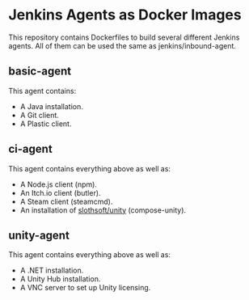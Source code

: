 # Jenkins Agents as Docker Images

This repository contains Dockerfiles to build several different Jenkins agents. All of them can be used the same as jenkins/inbound-agent.

## basic-agent
This agent contains:
- A Java installation.
- A Git client.
- A Plastic client.

## ci-agent
This agent contains everything above as well as:
- A Node.js client (npm).
- An Itch.io client (butler).
- A Steam client (steamcmd).
- An installation of [slothsoft/unity](https://github.com/Faulo/slothsoft-unity) (compose-unity).

## unity-agent
This agent contains everything above as well as:
- A .NET installation.
- A Unity Hub installation.
- A VNC server to set up Unity licensing.